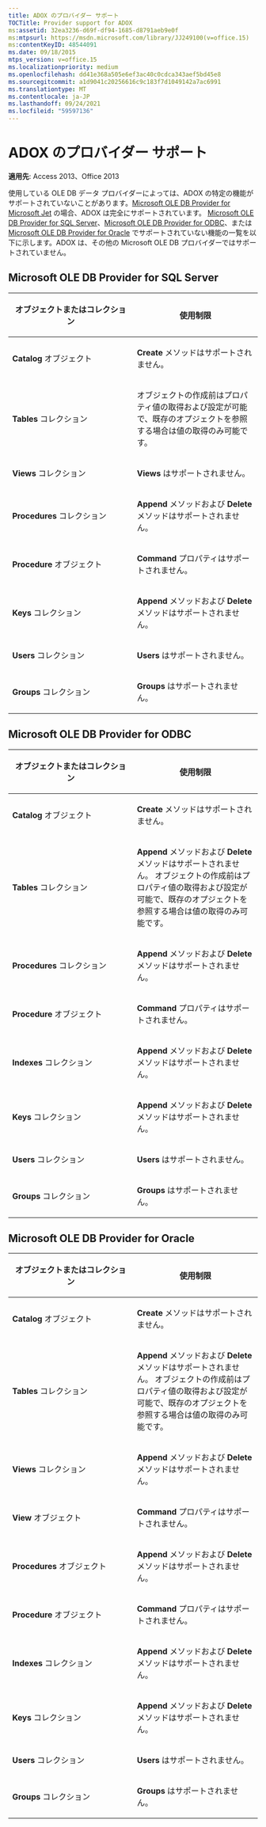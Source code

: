 ```yaml
---
title: ADOX のプロバイダー サポート
TOCTitle: Provider support for ADOX
ms:assetid: 32ea3236-d69f-df94-1685-d8791aeb9e0f
ms:mtpsurl: https://msdn.microsoft.com/library/JJ249100(v=office.15)
ms:contentKeyID: 48544091
ms.date: 09/18/2015
mtps_version: v=office.15
ms.localizationpriority: medium
ms.openlocfilehash: dd41e368a505e6ef3ac40c0cdca343aef5bd45e8
ms.sourcegitcommit: a1d9041c20256616c9c183f7d1049142a7ac6991
ms.translationtype: MT
ms.contentlocale: ja-JP
ms.lasthandoff: 09/24/2021
ms.locfileid: "59597136"
---
```

# <a name="provider-support-for-adox"></a>ADOX のプロバイダー サポート


**適用先**: Access 2013、Office 2013

使用している OLE DB データ プロバイダーによっては、ADOX の特定の機能がサポートされていないことがあります。[Microsoft OLE DB Provider for Microsoft Jet](microsoft-ole-db-provider-for-microsoft-jet.md) の場合、ADOX は完全にサポートされています。 [Microsoft OLE DB Provider for SQL Server](microsoft-ole-db-provider-for-sql-server.md)、[Microsoft OLE DB Provider for ODBC](microsoft-ole-db-provider-for-odbc.md)、または [Microsoft OLE DB Provider for Oracle](microsoft-ole-db-provider-for-oracle.md) でサポートされていない機能の一覧を以下に示します。ADOX は、その他の Microsoft OLE DB プロバイダーではサポートされていません。

## <a name="microsoft-ole-db-provider-for-sql-server"></a>Microsoft OLE DB Provider for SQL Server

<table>
<colgroup>
<col style="width: 50%" />
<col style="width: 50%" />
</colgroup>
<thead>
<tr class="header">
<th><p>オブジェクトまたはコレクション</p></th>
<th><p>使用制限</p></th>
</tr>
</thead>
<tbody>
<tr class="odd">
<td><p><strong>Catalog</strong> オブジェクト</p></td>
<td><p><strong>Create</strong> メソッドはサポートされません。</p></td>
</tr>
<tr class="even">
<td><p><strong>Tables</strong> コレクション</p></td>
<td><p>オブジェクトの作成前はプロパティ値の取得および設定が可能で、既存のオプジェクトを参照する場合は値の取得のみ可能です。</p></td>
</tr>
<tr class="odd">
<td><p><strong>Views</strong> コレクション</p></td>
<td><p><strong>Views</strong> はサポートされません。</p></td>
</tr>
<tr class="even">
<td><p><strong>Procedures</strong> コレクション</p></td>
<td><p><strong>Append</strong> メソッドおよび <strong>Delete</strong> メソッドはサポートされません。</p></td>
</tr>
<tr class="odd">
<td><p><strong>Procedure</strong> オブジェクト</p></td>
<td><p><strong>Command</strong> プロパティはサポートされません。</p></td>
</tr>
<tr class="even">
<td><p><strong>Keys</strong> コレクション</p></td>
<td><p><strong>Append</strong> メソッドおよび <strong>Delete</strong> メソッドはサポートされません。</p></td>
</tr>
<tr class="odd">
<td><p><strong>Users</strong> コレクション</p></td>
<td><p><strong>Users</strong> はサポートされません。</p></td>
</tr>
<tr class="even">
<td><p><strong>Groups</strong> コレクション</p></td>
<td><p><strong>Groups</strong> はサポートされません。</p></td>
</tr>
</tbody>
</table>


## <a name="microsoft-ole-db-provider-for-odbc"></a>Microsoft OLE DB Provider for ODBC

<table>
<colgroup>
<col style="width: 50%" />
<col style="width: 50%" />
</colgroup>
<thead>
<tr class="header">
<th><p>オブジェクトまたはコレクション</p></th>
<th><p>使用制限</p></th>
</tr>
</thead>
<tbody>
<tr class="odd">
<td><p><strong>Catalog</strong> オブジェクト</p></td>
<td><p><strong>Create</strong> メソッドはサポートされません。</p></td>
</tr>
<tr class="even">
<td><p><strong>Tables</strong> コレクション</p></td>
<td><p><strong>Append</strong> メソッドおよび <strong>Delete</strong> メソッドはサポートされません。 オブジェクトの作成前はプロパティ値の取得および設定が可能で、既存のオプジェクトを参照する場合は値の取得のみ可能です。</p></td>
</tr>
<tr class="odd">
<td><p><strong>Procedures</strong> コレクション</p></td>
<td><p><strong>Append</strong> メソッドおよび <strong>Delete</strong> メソッドはサポートされません。</p></td>
</tr>
<tr class="even">
<td><p><strong>Procedure</strong> オブジェクト</p></td>
<td><p><strong>Command</strong> プロパティはサポートされません。</p></td>
</tr>
<tr class="odd">
<td><p><strong>Indexes</strong> コレクション</p></td>
<td><p><strong>Append</strong> メソッドおよび <strong>Delete</strong> メソッドはサポートされません。</p></td>
</tr>
<tr class="even">
<td><p><strong>Keys</strong> コレクション</p></td>
<td><p><strong>Append</strong> メソッドおよび <strong>Delete</strong> メソッドはサポートされません。</p></td>
</tr>
<tr class="odd">
<td><p><strong>Users</strong> コレクション</p></td>
<td><p><strong>Users</strong> はサポートされません。</p></td>
</tr>
<tr class="even">
<td><p><strong>Groups</strong> コレクション</p></td>
<td><p><strong>Groups</strong> はサポートされません。</p></td>
</tr>
</tbody>
</table>


## <a name="microsoft-ole-db-provider-for-oracle"></a>Microsoft OLE DB Provider for Oracle

<table>
<colgroup>
<col style="width: 50%" />
<col style="width: 50%" />
</colgroup>
<thead>
<tr class="header">
<th><p>オブジェクトまたはコレクション</p></th>
<th><p>使用制限</p></th>
</tr>
</thead>
<tbody>
<tr class="odd">
<td><p><strong>Catalog</strong> オブジェクト</p></td>
<td><p><strong>Create</strong> メソッドはサポートされません。</p></td>
</tr>
<tr class="even">
<td><p><strong>Tables</strong> コレクション</p></td>
<td><p><strong>Append</strong> メソッドおよび <strong>Delete</strong> メソッドはサポートされません。 オブジェクトの作成前はプロパティ値の取得および設定が可能で、既存のオプジェクトを参照する場合は値の取得のみ可能です。</p></td>
</tr>
<tr class="odd">
<td><p><strong>Views</strong> コレクション</p></td>
<td><p><strong>Append</strong> メソッドおよび <strong>Delete</strong> メソッドはサポートされません。</p></td>
</tr>
<tr class="even">
<td><p><strong>View</strong> オブジェクト</p></td>
<td><p><strong>Command</strong> プロパティはサポートされません。</p></td>
</tr>
<tr class="odd">
<td><p><strong>Procedures</strong> オブジェクト</p></td>
<td><p><strong>Append</strong> メソッドおよび <strong>Delete</strong> メソッドはサポートされません。</p></td>
</tr>
<tr class="even">
<td><p><strong>Procedure</strong> オブジェクト</p></td>
<td><p><strong>Command</strong> プロパティはサポートされません。</p></td>
</tr>
<tr class="odd">
<td><p><strong>Indexes</strong> コレクション</p></td>
<td><p><strong>Append</strong> メソッドおよび <strong>Delete</strong> メソッドはサポートされません。</p></td>
</tr>
<tr class="even">
<td><p><strong>Keys</strong> コレクション</p></td>
<td><p><strong>Append</strong> メソッドおよび <strong>Delete</strong> メソッドはサポートされません。</p></td>
</tr>
<tr class="odd">
<td><p><strong>Users</strong> コレクション</p></td>
<td><p><strong>Users</strong> はサポートされません。</p></td>
</tr>
<tr class="even">
<td><p><strong>Groups</strong> コレクション</p></td>
<td><p><strong>Groups</strong> はサポートされません。</p></td>
</tr>
</tbody>
</table>


